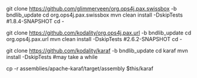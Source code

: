 git clone https://github.com/glimmerveen/org.ops4j.pax.swissbox -b bndlib_update
cd org.ops4j.pax.swissbox
mvn clean install -DskipTests
#1.8.4-SNAPSHOT
cd -

git clone https://github.com/kodality/org.ops4j.pax.url -b bndlib_update
cd org.ops4j.pax.url
mvn clean install -DskipTests
#2.6.2-SNAPSHOT
cd -


git clone https://github.com/kodality/karaf -b bndlib_update
cd karaf
mvn install -DskipTests #may take a while

cp -r assemblies/apache-karaf/target/assembly $this/karaf


